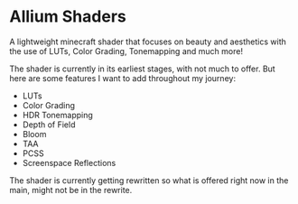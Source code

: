 # Allium Shaders

A lightweight minecraft shader that focuses on beauty and aesthetics with the use of LUTs, Color Grading, Tonemapping and much more!

The shader is currently in its earliest stages, with not much to offer.
But here are some features I want to add throughout my journey:
- LUTs
- Color Grading
- HDR Tonemapping
- Depth of Field
- Bloom
- TAA
- PCSS
- Screenspace Reflections

The shader is currently getting rewritten so what is offered right now in the main, might not be in the rewrite.
